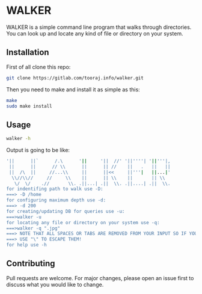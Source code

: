 # WALKER

WALKER is a simple command line program that walks through directories.
You can look up and locate any kind of file or directory on your system.

## Installation
First of all clone this repo:

```bash
git clone https://gitlab.com/tooraj.info/walker.git
```
Then you need to make and install it as simple as this:

```bash
make
sudo make install
```
## Usage

```bash
walker -h
```

Output is going to be like:

```bash
'||      ||`      /.\      '||     '||  //' '||''''| '||'''|,
 ||      ||      // \\      ||      || //    ||   .   ||   || 
 ||  /\  ||     //...\\     ||      ||<<     ||'''|   ||...|' 
  \\//\\//     //     \\    ||      || \\    ||       || \\   
   \/  \/    .//       \\. .||...| .||  \\. .||....| .||  \\.
for indentifing path to walk use -D:
===> -D /home
for configuring maximum depth use -d:
===> -d 200
for creating/updating DB for queries use -u:
===>walker -u
for locating any file or directory on your system use -q:
===>walker -q ".jpg"
===> NOTE THAT ALL SPACES OR TABS ARE REMOVED FROM YOUR INPUT SO IF YOU WANT THEM
===> USE "\" TO ESCAPE THEM!
for help use -h
```

## Contributing
Pull requests are welcome. For major changes, please open an issue first to discuss what you would like to change.

